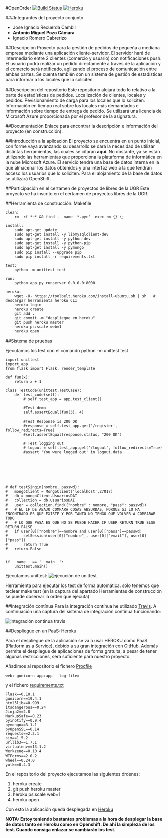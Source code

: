 #OpenOrder
[![Build Status](https://travis-ci.org/AntonioPozo/Proyecto_IV-OpenOrder.svg?branch=master)](https://travis-ci.org/#)
[![Heroku](https://www.herokucdn.com/deploy/button.png)](http://openorderstadistics.herokuapp.com)

###Integrantes del proyecto conjunto
- Jose Ignacio Recuerda Cambil
- **Antonio Miguel Pozo Cámara**
- Ignacio Romero Cabrerizo

##Descripción
Proyecto para la gestión de pedidos de pequeña a mediana empresa mediante una aplicación cliente-servidor. El servidor hará de intermediario entre 2 clientes (comercio y usuario) con notificaciones push. El usuario podrá realizar un pedido directamente a través de la aplicación y el comercio será notificado, agilizando el proceso de comunicación entre ambas partes. Se cuenta también con un sistema de gestión de estadísticas para informar a los locales que lo soliciten.

##Descripción del repositorio
Este repositorio alojará todo lo relativo a la parte de estadísticas de pedidos. Localización de clientes, locales y pedidos. Pevisionamiento de carga para los locales que lo soliciten. Información en tiempo real sobre los locales más demandados e información sobre tiempo de entrega de pedido. 
Se utilizará una licencia de Microsoft Azure proporcionada por el profesor de la asignatura.

##Documentación
Enlace para encontrar la descripción e información del proyecto (en construcción).

##Introducción a la aplicación
El proyecto se encuentra en un punto inicial, con forme vaya avanzando su desarrollo se dará la necesidad de utilizar distintas herramientas, las cuales se citarán **aquí**.
No obstante, ya se están utilizando las herramientas que proporciona la plataforma de informática en la nube Microsoft Azure. El servicio tendrá una base de datos interna en la que almacenar los datos obtenidos y una interfaz web a la que tendrán acceso los usuarios que lo soliciten. Para el alojamiento de la base de datos se utilizará OpenShift.

##Participación en el certamen de proyectos de libres de la UGR
Este proyecto se ha inscrito en el certamen de proyectos libres de la UGR.


##Herramienta de construcción: Makefile


```
clean:
	rm -rf *~* && find . -name '*.pyc' -exec rm {} \;
	
install:
	sudo apt-get update 
	sudo apt-get install -y libmysqlclient-dev
	sudo apt-get install -y python-dev
	sudo apt-get install -y python-pip
	sudo apt-get install -y pymongo
	sudo pip install --upgrade pip
	sudo pip install -r requirements.txt

test: 
	python -m unittest test
	
run:
	python app.py runserver 0.0.0.0:8000
	
heroku:
	wget -O- https://toolbelt.heroku.com/install-ubuntu.sh | sh   # descargar herramienta heroku CLI
	heroku login
	heroku create
	git add .
	git commit -m "despliegue en heroku"
	git push heroku master
	heroku ps:scale web=1
	heroku open
```



##Sistema de pruebas

Ejecutamos los test con el comando python -m unittest test

```
import unittest
import app
from flask import Flask, render_template

def fun(x):
    return x + 1

class TestCode(unittest.TestCase):
    def test_code(self):
        # self.test_app = app.test_client()
        
        #Test demo
        self.assertEqual(fun(3), 4)

        #Test Response is 200 OK
        #response = self.test_app.get('/register', follow_redirects=True)
        #self.assertEqual(response.status, "200 OK")

        # Test logging out
        # logout = self.test_app.get('/logout', follow_redirects=True)
        #assert 'You were logged out' in logout.data







# def testSingin(nombre, passwd):
#   mongoClient = MongoClient('localhost',27017)
#   db = mongoClient.UsuariosDAI
#   collection = db.UsuariosDAI
#   user = collection.find({"nombre" : nombre, "pass": passwd})
#   # EL IF DE ABAJO COMPARA COSAS ABSURDAS, PORQUE SI LO HA ENCONTRADO ES QUE EXISTE Y POR TANTO NO TENGO QUE VOLVER A COMPARAR TODO
#   # LO QUE PASA ES QUE NO SE PUEDE HACER IF USER RETURN TRUE ELSE RETURN FALSE
#   if user[0]["nombre"]==nombre and user[0]["pass"]==passwd:
#       setSession(user[0]["nombre"], user[0]["email"], user[0]["pass"])
#       return True
#   return False


if __name__ == '__main__':
    unittest.main()

```

Ejecutamos unittest:
![ejecución de unittest](http://s2.subirimagenes.com/imagen/previo/thump_9493632unittest.png)


Herramienta para ejecutar los test de forma automática. sólo tenemos que teclear make test (en la captura del apartado Herramientas de construcción se puede observar la orden que ejecuta)


##Integración contínua
Para la integración contínua he utilizado [Travis](https://travis-ci.org). A continuación una captura del sistema de integración contínua funcionando:


![integración contínua travis](http://s2.subirimagenes.com/imagen/previo/thump_9493002traviscitestanddeoyy.png)



##Despliegue en un PaaS: Heroku

Para el despliegue de la aplicación se va a usar HEROKU como PaaS (Platform as a Service), debido a su gran integración con GitHub. Además permite el despliegue de aplicaciones de forma gratuita, a pesar de tener algunas restricciones, será suficiente para nuestro proyecto. 

Añadimos al repositorio el fichero [Procfile](https://github.com/AntonioPozo/Proyecto_IV-OpenOrder/blob/master/Procfile)

```
web: gunicorn app:app --log-file=-

```
y el fichero [requirements.txt](https://github.com/AntonioPozo/Proyecto_IV-OpenOrder/blob/master/requirements.txt)

```
Flask==0.10.1
gunicorn==19.4.1
html5lib==0.999
itsdangerous==0.24
Jinja2==2.8
MarkupSafe==0.23
pyinotify==0.9.4
pymongo==3.1.1
pyOpenSSL==0.14
requests==2.2.1
six==1.5.2
urllib3==1.7.1
virtualenv==13.1.2
Werkzeug==0.10.4
WTForms==2.0.2
wheel==0.24.0
yolk==0.4.3

```
En el repositorio del proyecto ejecutamos las siguientes órdenes:

1.  heroku create
2.  git push heroku master
3.  heroku ps:scale web=1
4.  heroku open

Con esto la aplicación queda desplegada en [Heroku](http://openorderstadistics.herokuapp.com)

**NOTA: Estoy teniendo bastantes problemas a la hora de desplegar la base de datos tanto en Heroku como en Openshift. De ahí la simpleza de los test. Cuando consiga enlazar se cambiarán los test.**

